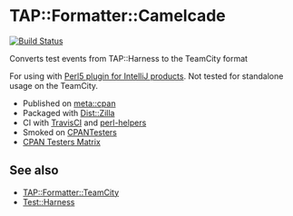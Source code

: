# TAP::Formatter::Camelcade

[![Build Status](https://travis-ci.org/Camelcade/TAP-Formatter-Camelcade.svg?branch=master)](https://travis-ci.org/Camelcade/TAP-Formatter-Camelcade)

Converts test events from TAP::Harness to the TeamCity format

For using with [Perl5 plugin for IntelliJ products](https://github.com/Camelcade/Perl5-IDEA). Not tested for standalone usage on the TeamCity.

- Published on [meta::cpan](https://metacpan.org/release/TAP-Formatter-Camelcade)
- Packaged with [Dist::Zilla](https://github.com/rjbs/Dist-Zilla)
- CI with [TravisCI](https://travis-ci.org/) and [perl-helpers](https://github.com/travis-perl/helpers)
- Smoked on [CPANTesters](http://www.cpantesters.org/distro/T/TAP-Formatter-Camelcade.html)
- [CPAN Testers Matrix](http://matrix.cpantesters.org/?dist=TAP-Formatter-Camelcade)

## See also

- [TAP::Formatter::TeamCity](https://github.com/maxmind/TAP-Formatter-TeamCity)
- [Test::Harness](https://github.com/Perl-Toolchain-Gang/Test-Harness)